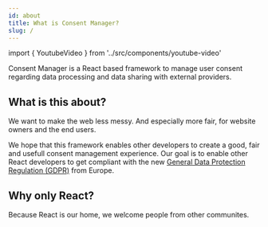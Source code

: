 ```yaml
---
id: about
title: What is Consent Manager?
slug: /
---
```


import { YoutubeVideo } from '../src/components/youtube-video'

Consent Manager is a React based framework to manage user consent regarding data processing and data sharing with external providers.

## What is this about?

<YoutubeVideo id="OFRjZtYs3wY" />

We want to make the web less messy. And especially more fair, for website owners and the end users.

We hope that this framework enables other developers to create a good, fair and usefull consent management experience.
Our goal is to enable other React developers to get compliant with the new [General Data Protection Regulation
(GDPR)](https://en.wikipedia.org/wiki/General_Data_Protection_Regulation) from Europe.

## Why only React?

Because React is our home, we welcome people from other communites.

